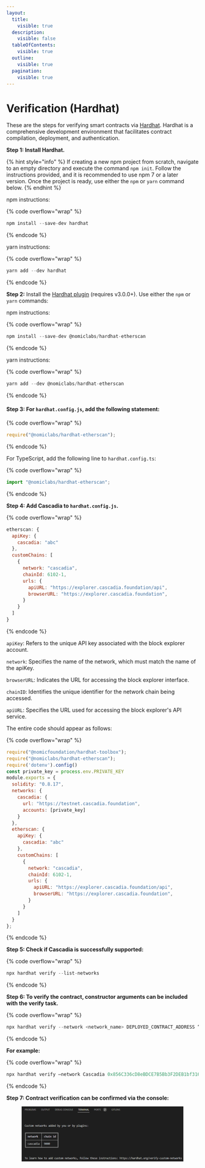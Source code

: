 ```yaml
---
layout:
  title:
    visible: true
  description:
    visible: false
  tableOfContents:
    visible: true
  outline:
    visible: true
  pagination:
    visible: true
---
```


# Verification (Hardhat)

These are the steps for verifying smart contracts via [Hardhat](https://hardhat.org/). Hardhat is a comprehensive development environment that facilitates contract compilation, deployment, and authentication.



**Step 1: Install Hardhat.**

{% hint style="info" %}
If creating a new npm project from scratch, navigate to an empty directory and execute the command `npm init`. Follow the instructions provided, and it is recommended to use npm 7 or a later version. Once the project is ready, use either the `npm` or `yarn` command below.
{% endhint %}

npm instructions:

{% code overflow="wrap" %}
```javascript
npm install --save-dev hardhat
```
{% endcode %}

yarn instructions:

{% code overflow="wrap" %}
```javascript
yarn add --dev hardhat
```
{% endcode %}



**Step 2:** Install the [Hardhat plugin](https://hardhat.org/hardhat-runner/plugins/nomiclabs-hardhat-etherscan) (requires v3.0.0+). Use either the `npm` or `yarn` commands:

npm instructions:

{% code overflow="wrap" %}
```javascript
npm install --save-dev @nomiclabs/hardhat-etherscan
```
{% endcode %}

yarn instructions:

{% code overflow="wrap" %}
```javascript
yarn add --dev @nomiclabs/hardhat-etherscan
```
{% endcode %}

####

#### **Step 3: For `hardhat.config.js`, add the following statement:**

{% code overflow="wrap" %}
```js
require("@nomiclabs/hardhat-etherscan");
```
{% endcode %}

For TypeScript, add the following line to `hardhat.config.ts`:

{% code overflow="wrap" %}
```javascript
import "@nomiclabs/hardhat-etherscan";
```
{% endcode %}



**Step 4: Add Cascadia to `hardhat.config.js`.**

{% code overflow="wrap" %}
```js
etherscan: {
  apiKey: {
    cascadia: "abc"
  },
  customChains: [
    {
      network: "cascadia",
      chainId: 6102-1,
      urls: {
        apiURL: "https://explorer.cascadia.foundation/api",
        browserURL: "https://explorer.cascadia.foundation",
      }
    }
  ]
}

```
{% endcode %}

`apiKey`: Refers to the unique API key associated with the block explorer account.

`network`: Specifies the name of the network, which must match the name of the apiKey.

`browserURL`: Indicates the URL for accessing the block explorer interface.

`chainID`: Identifies the unique identifier for the network chain being accessed.

`apiURL`: Specifies the URL used for accessing the block explorer's API service.

The entire code should appear as follows:

{% code overflow="wrap" %}
```js
require("@nomicfoundation/hardhat-toolbox");
require("@nomiclabs/hardhat-etherscan");
require('dotenv').config()
const private_key = process.env.PRIVATE_KEY
module.exports = {
  solidity: "0.8.17",
  networks: {
    cascadia: {
      url: "https://testnet.cascadia.foundation",
      accounts: [private_key]
    }
  },
  etherscan: {
    apiKey: {
      cascadia: "abc"
    },
    customChains: [
      {
        network: "cascadia",
        chainId: 6102-1,
        urls: {
          apiURL: "https://explorer.cascadia.foundation/api",
          browserURL: "https://explorer.cascadia.foundation",
        }
      }
    ]
  }
};
```
{% endcode %}



**Step 5: Check if Cascadia is successfully supported:**

{% code overflow="wrap" %}
```javascript
npx hardhat verify --list-networks
```
{% endcode %}



**Step 6: To verify the contract, constructor arguments can be included with the verify task.**

{% code overflow="wrap" %}
```javascript
npx hardhat verify --network <network_name> DEPLOYED_CONTRACT_ADDRESS “Constructor argument 1”
```
{% endcode %}

**For example:**

{% code overflow="wrap" %}
```javascript
npx hardhat verify –network Cascadia 0x856C336cD8eBDCE7B5Bb3F2DEB1bf3160B176880 31536000
```
{% endcode %}



**Step 7: Contract verification can be confirmed via the console:**

<figure><img src="../.gitbook/assets/image (13).png" alt=""><figcaption></figcaption></figure>

